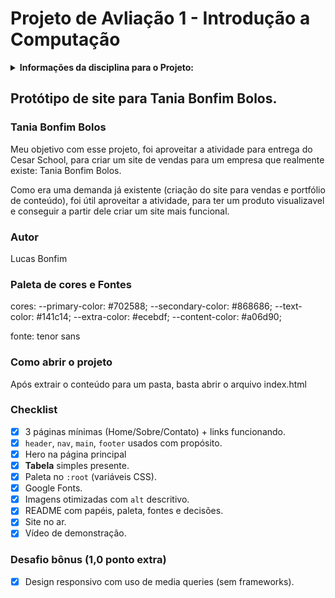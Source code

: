 # Projeto de Avliação 1 - Introdução a Computação

<details>
<summary><strong> Informações da disciplina para o Projeto: </summary></strong>

### 1. Objetivo

Criar um site estático institucional (apenas HTML e CSS) para uma marca fictícia à escolha do trio (ex.: cafeteria, estúdio de design, ONG, clínica, entre outros), focado em HTML semântico, CSS organizado e acessibilidade básica.

### 2. Regras e escopo

**Tecnologias**: apenas HTML5 + CSS3 (sem frameworks; permitido Google Fonts e ícones via CDN).

[Mais Informações do Projeto](./project-info.md)

</details>

## Protótipo de site para Tania Bonfim Bolos.

### Tania Bonfim Bolos

Meu objetivo com esse projeto, foi aproveitar a atividade para entrega do Cesar School,
para criar um site de vendas para um empresa que realmente existe: Tania Bonfim Bolos.

Como era uma demanda já existente (criação do site para vendas e portfólio de conteúdo),
foi útil aproveitar a atividade, para ter um produto visualizavel e conseguir a partir dele
criar um site mais funcional.

### Autor

Lucas Bonfim

### Paleta de cores e Fontes

cores:
    --primary-color: #702588;
    --secondary-color: #868686;
    --text-color: #141c14;
    --extra-color: #ecebdf;
    --content-color: #a06d90;

fonte:
    tenor sans
    
### Como abrir o projeto

Após extrair o conteúdo para um pasta, basta abrir o arquivo index.html

### Checklist

- [x]  3 páginas mínimas (Home/Sobre/Contato) + links funcionando.
- [x]  `header`, `nav`, `main`, `footer` usados com propósito.
- [x]  Hero na página principal
- [x]  **Tabela** simples presente.
- [x]  Paleta no `:root` (variáveis CSS).
- [x]  Google Fonts.
- [x]  Imagens otimizadas com `alt` descritivo.
- [x]  README com papéis, paleta, fontes e decisões.
- [x]  Site no ar.
- [x]  Vídeo de demonstração.

### Desafio bônus (1,0 ponto extra)

- [x] Design responsivo com uso de media queries (sem frameworks).

